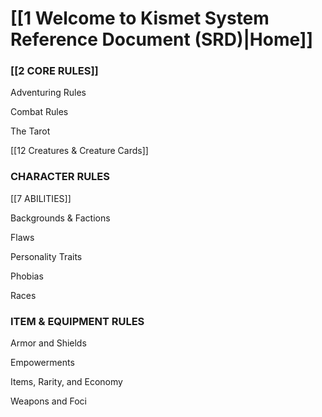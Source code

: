 # [[1 Welcome to Kismet System Reference Document (SRD)|Home]]

### [[2 CORE RULES]]

Adventuring Rules

Combat Rules

The Tarot

[[12 Creatures & Creature Cards]]

### CHARACTER RULES

[[7 ABILITIES]]

Backgrounds & Factions

Flaws

Personality Traits

Phobias

Races

### ITEM & EQUIPMENT RULES

Armor and Shields

Empowerments

Items, Rarity, and Economy 

Weapons and Foci